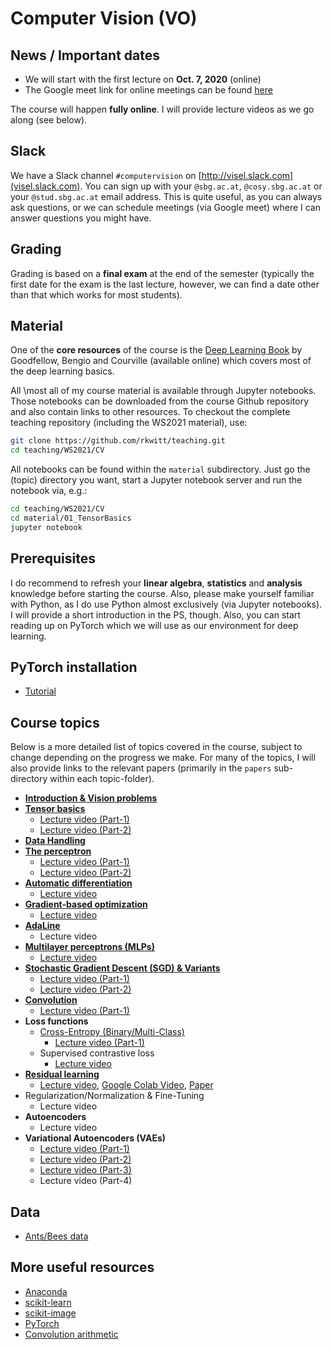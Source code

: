 # Computer Vision (VO)

## News / Important dates

- We will start with the first lecture on **Oct. 7, 2020** (online)
- The Google meet link for online meetings can be found [here](https://meet.google.com/dmx-eqme-jqa)

The course will happen **fully online**. I will provide lecture videos as we go along (see below). 

## Slack

We have a Slack channel `#computervision` on [http://visel.slack.com](visel.slack.com). You can sign up with your `@sbg.ac.at`, `@cosy.sbg.ac.at` or your `@stud.sbg.ac.at` email address. This is quite useful, as you can always ask questions, or we can schedule meetings (via Google meet) where I can answer questions you might have.

## Grading

Grading is based on a **final exam** at the end of the semester (typically the first date for the exam is the last lecture, however, we can find a date other than that which works for most students).

## Material

One of the **core resources** of the course is the [Deep Learning Book](http://www.deeplearningbook.org/) by Goodfellow, Bengio and
Courville (available online) which covers most of the deep learning basics.

All \most all of my course material is available through Jupyter notebooks. Those notebooks can be downloaded from the course Github 
repository and also contain links to other resources. To checkout the complete teaching repository (including the WS2021 material), use:

```bash
git clone https://github.com/rkwitt/teaching.git
cd teaching/WS2021/CV
```

All notebooks can be found within the `material` subdirectory. Just go the (topic) directory you want, start 
a Jupyter notebook server and run the notebook via, e.g.:

```bash
cd teaching/WS2021/CV
cd material/01_TensorBasics
jupyter notebook
```

## Prerequisites

I do recommend to refresh your **linear algebra**, **statistics** and
**analysis** knowledge before starting the course. Also, please make yourself
familiar with Python, as I do use Python almost exclusively (via Jupyter notebooks).
I will provide a short introduction in the PS, though. Also, you can start
reading up on PyTorch which we will use as our environment for deep learning.

## PyTorch installation

- [Tutorial](https://drive.google.com/file/d/1W4A1H7CqDgDbVh_1uiWRyVJhYyntjzn4/view?usp=sharing)

## Course topics

Below is a more detailed list of topics covered in the course, subject to change depending
on the progress we make. For many of the topics, I will also provide links to the relevant
papers (primarily in the `papers` sub-directory within each topic-folder).

- [**Introduction & Vision problems**](../material/IntroSlides.pdf)
- [**Tensor basics**](../material/01_TensorBasics)
  - [Lecture video (Part-1)](https://drive.google.com/file/d/1WJ4O-CxwjCVBG90URcWhUW2No4onNCQ4/view?usp=sharing)
  - [Lecture video (Part-2)](https://drive.google.com/file/d/1kNYWZoED0EZP9idpF9BKt20De-haSLiB/view?usp=sharing)
- [**Data Handling**](../material/05_DataHandling)
- [**The perceptron**](../material/03_Perceptron)
  - [Lecture video (Part-1)](https://drive.google.com/file/d/1GYIHBW08pPCQ85yS63p-Bx08tW_7jjVx/view?usp=sharing)
  - [Lecture video (Part-2)](https://drive.google.com/file/d/1ocZ0GGMZai0sOUL0VAp1c2fmCkkAq5Mk/view?usp=sharing)
- [**Automatic differentiation**](https://github.com/rkwitt/teaching/tree/master/WS2021/CV/material/06_AutoGrad)
  - [Lecture video](https://drive.google.com/file/d/1HK097JUSTYC6rSPR2U-DuulnqoGS0Pth/view?usp=sharing)
- [**Gradient-based optimization**](https://github.com/rkwitt/teaching/tree/master/WS2021/CV/material/07_GradientBasedOptimization)
  - [Lecture video](https://drive.google.com/file/d/1oRkuf9aymP8CdEYrKssVoKbTcoKZwcoB/view?usp=sharing)
- [**AdaLine**](https://github.com/rkwitt/teaching/tree/master/WS2021/CV/material/04-AdaLine)
  - Lecture video
- [**Multilayer perceptrons (MLPs)**](../material/09_MLP)
  - [Lecture video](https://drive.google.com/file/d/1Hm6y6xDo7_oEPzyDY__0Ma2Dbs8Hd72p/view?usp=sharing)
- [**Stochastic Gradient Descent (SGD) & Variants**](../material/08-SGD)
  - [Lecture video (Part-1)](https://drive.google.com/file/d/16-jP3hPU3z5S8L4holmxRAqlc7dckH9y/view?usp=sharing)
  - [Lecture video (Part-2)](https://drive.google.com/file/d/1lLgKoJoYUIKH-1QH32KsWTVOpU4OtFxz/view?usp=sharing)
- [**Convolution**](../material/10-ConvNets)
  - [Lecture video (Part-1)](https://drive.google.com/file/d/1iAiik5TRq6AumtIUrjQJNPrcZ0GGA10P/view?usp=sharing)
- **Loss functions**
  - [Cross-Entropy (Binary/Multi-Class)](../material/11-CrossEntropy)
    - [Lecture video (Part-1)](https://drive.google.com/file/d/1PztaJGiFN2iwBWCEesc7AOEGF_wvBdcV/view?usp=sharing)
  - Supervised contrastive loss
    - [Lecture video](https://drive.google.com/file/d/1D1sV4AX5agI42y2AwNgul1zgJDPGY7yY/view?usp=sharing)
- [**Residual learning**](../material/12-ResidualLearning)
  - [Lecture video](https://drive.google.com/file/d/1itWV0V9rEwvQ2r-PJLyipdPfFTNAkcfC/view?usp=sharing), [Google Colab Video](https://drive.google.com/file/d/1vn9XPX5ijzrhzccObolfbq0EaQE9MI7r/view?usp=sharing), [Paper](https://arxiv.org/abs/1512.03385)
- Regularization/Normalization & Fine-Tuning
    - Lecture video
- **Autoencoders**
  - Lecture video
- **Variational Autoencoders (VAEs)**
  - [Lecture video (Part-1)](https://drive.google.com/file/d/1tEMQXbndM1neWjHLexwCXpq4I0InptjZ/view?usp=sharing)
  - [Lecture video (Part-2)](https://drive.google.com/file/d/1LHaP0ENgHy4H4S8yG6svafQDBul5FDXN/view?usp=sharing)
  - [Lecture video (Part-3)](https://drive.google.com/file/d/1AXoum7JNvSWpGfk1qZ97U_fPWHL4BxHj/view?usp=sharing)
  - Lecture video (Part-4)

## Data

- [Ants/Bees data](https://drive.google.com/open?id=1izFo-gdrxvDy1klIlu-_RZn3JNTaeogg)

## More useful resources

- [Anaconda](https://www.anaconda.com/distribution/)
- [scikit-learn](http://scikit-learn.org/stable/)
- [scikit-image](http://scikit-image.org/)
- [PyTorch](http://pytorch.org/)
- [Convolution arithmetic](https://github.com/vdumoulin/conv_arithmetic)
